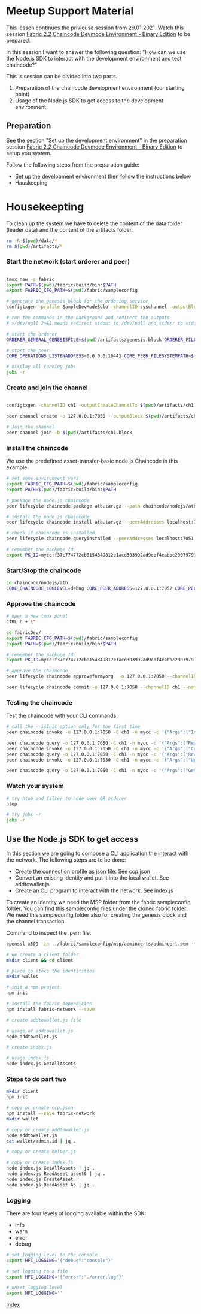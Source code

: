 # Meetup Support Material

This lesson continues the priviouse session from 29.01.2021. Watch this session [Fabric 2.2 Chaincode Devmode Environment - Binary Edition](../meetup-290121/fabric2DevMode.md) to be prepared.

In this session I want to answer the following question: "How can we use the Node.js SDK to interact with the development environment and test chaincode?"

This is session can be divided into two parts.

1. Preparation of the chaincode development environment (our starting point)  
2. Usage of the Node.js SDK to get access to the development environment

## Preparation
See the section "Set up the development environment" in the preparation session [Fabric 2.2 Chaincode Devmode Environment - Binary Edition](../meetup-290121/fabric2DevMode.md.md) to setup you system. 

Follow the following steps from the preparation guide:
- Set up the development environment then follow the instructions below
- Hauskeeping

# Housekeepting
To clean up the system we have to delete the content of the data folder (leader data) and the content of the artifacts folder.

```bash
rm -R $(pwd)/data/*
rm $(pwd)/artifacts/*
```

### Start the network (start orderer and peer)
```bash

tmux new -s fabric
export PATH=$(pwd)/fabric/build/bin:$PATH
export FABRIC_CFG_PATH=$(pwd)/fabric/sampleconfig

# generate the genesis block for the ordering service
configtxgen -profile SampleDevModeSolo -channelID syschannel -outputBlock genesisblock -configPath $FABRIC_CFG_PATH -outputBlock $(pwd)/artifacts/genesis.block

# run the commands in the background and redirect the outputs
# >/dev/null 2>&1 means redirect stdout to /dev/null and stderr to stdout 

# start the orderer
ORDERER_GENERAL_GENESISFILE=$(pwd)/artifacts/genesis.block ORDERER_FILELEDGER_LOCATION=$(pwd)/data/orderer ORDERER_GENERAL_GENESISPROFILE=SampleDevModeSolo orderer > /dev/null 2>&1 &  

# start the peer
CORE_OPERATIONS_LISTENADDRESS=0.0.0.0:10443 CORE_PEER_FILESYSTEMPATH=$(pwd)/data/ FABRIC_LOGGING_SPEC=chaincode=debug CORE_PEER_CHAINCODELISTENADDRESS=0.0.0.0:7052 peer node start --peer-chaincodedev=true > /dev/null 2>&1 & 

# display all running jobs
jobs -r
```

### Create and join the channel
```bash

configtxgen -channelID ch1 -outputCreateChannelTx $(pwd)/artifacts/ch1.tx -profile SampleSingleMSPChannel -configPath $FABRIC_CFG_PATH

peer channel create -o 127.0.0.1:7050 --outputBlock $(pwd)/artifacts/ch1.block -c ch1 -f $(pwd)/artifacts/ch1.tx

# Join the channel
peer channel join -b $(pwd)/artifacts/ch1.block
```

### Install the chaincode
We use the predefined asset-transfer-basic node.js Chaincode in this example.

```bash
# set some environment vars
export FABRIC_CFG_PATH=$(pwd)/fabric/sampleconfig
export PATH=$(pwd)/fabric/build/bin:$PATH

# package the node.js chaincode
peer lifecycle chaincode package atb.tar.gz --path chaincode/nodejs/atb --lang node --label mycc

# install the node.js chaincode
peer lifecycle chaincode install atb.tar.gz --peerAddresses localhost:7051

# check if chaincode is installed
peer lifecycle chaincode queryinstalled --peerAddresses localhost:7051

# remember the package Id
export PK_ID=mycc:f37c774772cb0154349812e1acd303992ad9cbf4eabbc29079797e4e052fac1d
```
### Start/Stop the chaincode

```bash
cd chaincode/nodejs/atb
CORE_CHAINCODE_LOGLEVEL=debug CORE_PEER_ADDRESS=127.0.0.1:7052 CORE_PEER_TLS_ENABLED=false CORE_CHAINCODE_ID_NAME=$PK_ID ./node_modules/.bin/fabric-chaincode-node start --peer.address 127.0.0.1:7052
```

### Approve the chaincode

```bash
# open a new tmux panel
CTRL b + \" 

cd fabricDev/
export FABRIC_CFG_PATH=$(pwd)/fabric/sampleconfig
export PATH=$(pwd)/fabric/build/bin:$PATH

# remember the package Id
export PK_ID=mycc:f37c774772cb0154349812e1acd303992ad9cbf4eabbc29079797e4e052fac1d

# approve the chaincode 
peer lifecycle chaincode approveformyorg  -o 127.0.0.1:7050 --channelID ch1 --name mycc --version 1.0 --sequence 1 --init-required --signature-policy "OR ('SampleOrg.member')" --package-id $PK_ID

peer lifecycle chaincode commit -o 127.0.0.1:7050 --channelID ch1 --name mycc --version 1.0 --sequence 1 --init-required --signature-policy "OR ('SampleOrg.member')" --peerAddresses 127.0.0.1:7051

```

### Testing the chaincode
Test the chaincode with your CLI commands.

```bash
# call the --isInit option only for the first time
peer chaincode invoke -o 127.0.0.1:7050 -C ch1 -n mycc -c '{"Args":["InitLedger"]}' --isInit

peer chaincode query -o 127.0.0.1:7050 -C ch1 -n mycc -c '{"Args":["ReadAsset","A5"]}' | jq .
peer chaincode invoke -o 127.0.0.1:7050 -C ch1 -n mycc -c '{"Args":["CreateAsset","A1", "red", "10", "rbole", "100"]}'
peer chaincode query -o 127.0.0.1:7050 -C ch1 -n mycc -c '{"Args":["ReadAsset","A1"]}' | jq .
peer chaincode invoke -o 127.0.0.1:7050 -C ch1 -n mycc -c '{"Args":["UpdateAsset","A1", "red", "10", "rbole", "1200.23"]}'

peer chaincode query -o 127.0.0.1:7050 -C ch1 -n mycc -c '{"Args":["GetAllAssets"]}' | jq .

```

### Watch your system

```bash
# try htop and filter to node peer OR orderer
htop

# try jobs -r
jobs -r

```

## Use the Node.js SDK to get access
In this section we are going to compose a CLI application the interact with the network. The following steps are to be done:

- Create the connection profile as json file. See ccp.json
- Convert an existing identity and put it into the local wallet. See addtowallet.js
- Create an CLI program to interact with the network. See index.js

To create an identity we need the MSP folder from the fabric sampleconfig folder. You can find this sampleconfig files under the cloned fabric folder. We need this sampleconfig folder also for creating the genesis block and the channel transaction. 

Command to inspect the .pem file.
```bash
openssl x509 -in ../fabric/sampleconfig/msp/admincerts/admincert.pem -text
```

```bash
# we create a client folder 
mkdir client && cd client

# place to store the identitities
mkdir wallet

# init a npm project
npm init 

# install the fabric dependicies
npm install fabric-network --save

# create addtowallet.js file

# usage of addtowallet.js
node addtowallet.js

# create index.js

# usage index.js
node index.js GetAllAssets
```

### Steps to do part two

```bash
mkdir client
npm init

# copy or create ccp.json 
npm install --save fabric-network
mkdir wallet

# copy or create addtowallet.js
node addtowallet.js 
cat wallet/admin.id | jq .

# copy or create helper.js

# copy or create index.js
node index.js GetAllAssets | jq .
node index.js ReadAsset asset6 | jq .
node index.js CreateAsset 
node index.js ReadAsset A5 | jq .
```

### Logging

There are four levels of logging available within the SDK:

- info
- warn
- error
- debug

```bash
# set logging level to the console
export HFC_LOGGING='{"debug":"console"}'

# set logging to a file
export HFC_LOGGING='{"error":"./error.log"}'

# unset logging level
export HFC_LOGGING=''
```

[Index](../README.md)

